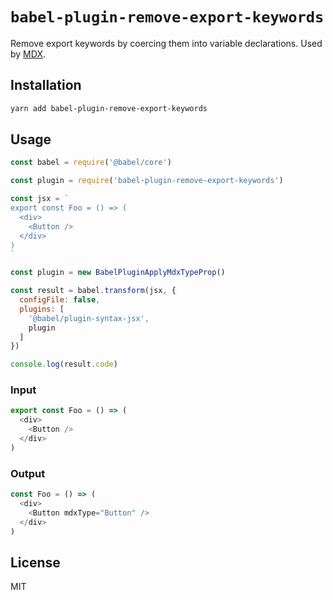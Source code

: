 # `babel-plugin-remove-export-keywords`

Remove export keywords by coercing them into variable
declarations.  Used by [MDX](https://mdxjs.com).

## Installation

```sh
yarn add babel-plugin-remove-export-keywords
```

## Usage

```js
const babel = require('@babel/core')

const plugin = require('babel-plugin-remove-export-keywords')

const jsx = `
export const Foo = () => (
  <div>
    <Button />
  </div>
)
`

const plugin = new BabelPluginApplyMdxTypeProp()

const result = babel.transform(jsx, {
  configFile: false,
  plugins: [
    '@babel/plugin-syntax-jsx',
    plugin
  ]
})

console.log(result.code)
```

### Input

```js
export const Foo = () => (
  <div>
    <Button />
  </div>
)
```

### Output

```js
const Foo = () => (
  <div>
    <Button mdxType="Button" />
  </div>
)
```

## License

MIT
